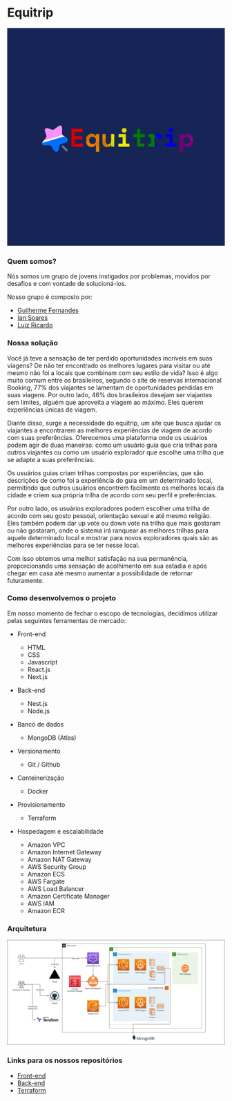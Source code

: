 # Equitrip

![Equitrip Logo](/profile/equitrip_logo.png)

### Quem somos?

Nós somos um grupo de jovens instigados por problemas, movidos por desafios e com vontade de solucioná-los. 

Nosso grupo é composto por:

- [Guilherme Fernandes](https://github.com/GuilhermeFernandes01)
- [Ian Soares](https://github.com/ian-soares)
- [Luiz Ricardo](https://github.com/lurickardo)

### Nossa solução

Você já teve a sensação de ter perdido oportunidades incríveis em suas viagens? De não ter encontrado os melhores lugares para visitar ou até mesmo não foi a locais que combinam com seu estilo de vida? Isso é algo muito comum entre os brasileiros, segundo o site de reservas internacional Booking, 77% dos viajantes se lamentam de oportunidades perdidas em suas viagens. Por outro lado, 46% dos brasileiros desejam ser viajantes sem limites, alguém que aproveita a viagem ao máximo. Eles querem experiências únicas de viagem.

Diante disso, surge a necessidade do equitrip, um site que busca ajudar os viajantes a encontrarem as melhores experiências de viagem de acordo com suas preferências. Oferecemos uma plataforma onde os usuários podem agir de duas maneiras: como um usuário guia que cria trilhas para outros viajantes ou como um usuário explorador que escolhe uma trilha que se adapte a suas preferências.

Os usuários guias criam trilhas compostas por experiências, que são descrições de como foi a experiência do guia em um determinado local, permitindo que outros usuários encontrem facilmente os melhores locais da cidade e criem sua própria trilha de acordo com seu perfil e preferências.

Por outro lado, os usuários exploradores podem escolher uma trilha de acordo com seu gosto pessoal, orientação sexual e até mesmo religião. Eles também podem dar up vote ou down vote na trilha que mais gostaram ou não gostaram, onde o sistema irá ranquear as melhores trilhas para aquele determinado local e mostrar para novos exploradores quais são as melhores experiências para se ter nesse local.

Com isso obtemos uma melhor satisfação na sua permanência, proporcionando uma sensação de acolhimento em sua estadia e após chegar em casa até mesmo aumentar a possibilidade de retornar futuramente.

### Como desenvolvemos o projeto

Em nosso momento de fechar o escopo de tecnologias, decidimos utilizar pelas seguintes ferramentas de mercado:

- Front-end
    - HTML
    - CSS
    - Javascript
    - React.js
    - Next.js

- Back-end
    - Nest.js
    - Node.js

- Banco de dados
    - MongoDB (Atlas)

- Versionamento 
    - Git / Github

- Conteinerização
    - Docker

- Provisionamento
    - Terraform

- Hospedagem e escalabilidade
    - Amazon VPC
    - Amazon Internet Gateway
    - Amazon NAT Gateway
    - AWS Security Group
    - Amazon ECS 
    - AWS Fargate
    - AWS Load Balancer
    - Amazon Certificate Manager
    - AWS IAM
    - Amazon ECR 

### Arquitetura 

![Equitrip Infrastructure](/profile/equitrip_architecture.png)

### Links para os nossos repositórios

- [Front-end](https://github.com/copasturHackaton/equitrip-web)
- [Back-end](https://github.com/copasturHackaton/equitrip)
- [Terraform](https://github.com/copasturHackaton/aws-infrastructure-terraform)

